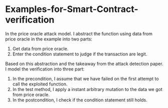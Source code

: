 # Examples-for-Smart-Contract-verification
In the price oracle attack model. I abstract the function using data from price oracle in the example into two parts: 
  1. Get data from price oracle.
  2. Enter the condition statement to judge if the transaction are legit.

Based on this abstraction and the takeaway from the attack detection paper. I model the verification into three part:
  1. In the precondition, I assume that we have failed on the first attempt to call the exploited function.
  2. In the test method, I apply a instant arbitrary mutation to the data we got from price oracle.
  3. In the postcondition, I check if the condition statement still holds.
